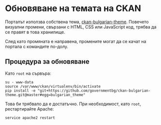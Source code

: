 # Обновяване на темата на CKAN

Порталът използва собствена тема, [ckan-bulgarian-theme](https://github.com/governmentbg/ckan-bulgarian-theme). Повечето визуални промени, свързани с HTML, CSS или JavaScript код, трябва да се правят в това хранилище.

След като промяната е направена, промените могат да се качат на портала с командите по-долу.

## Процедура за обновяване

Като `root` на сървъра:

    su - www-data
    source /var/www/ckan/virtualenv/bin/activate
    pip install -e "git+https://github.com/governmentbg/ckan-bulgarian-theme.git@master#egg=bulgarian_theme"

Това би трябвало да е достатъчно. При необходимост, като `root`, рестартирайте Apache:

    service apache2 restart
